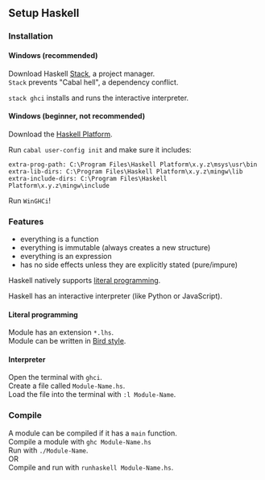 ## Setup Haskell

### Installation

#### Windows (recommended)

Download Haskell [Stack](https://docs.haskellstack.org/en/stable/README/), a project manager.  
`Stack` prevents "Cabal hell", a dependency conflict.  

`stack ghci` installs and runs the interactive interpreter.  

#### Windows (beginner, not recommended)

Download the [Haskell Platform](https://www.haskell.org/platform/).  

Run `cabal user-config init` and make sure it includes:  
```
extra-prog-path: C:\Program Files\Haskell Platform\x.y.z\msys\usr\bin
extra-lib-dirs: C:\Program Files\Haskell Platform\x.y.z\mingw\lib
extra-include-dirs: C:\Program Files\Haskell Platform\x.y.z\mingw\include
```

Run `WinGHCi`!  

### Features

* everything is a function
* everything is immutable (always creates a new structure)
* everything is an expression
* has no side effects unless they are explicitly stated (pure/impure)

Haskell natively supports [literal programming](https://wiki.haskell.org/Literate_programming).  

Haskell has an interactive interpreter (like Python or JavaScript).  

#### Literal programming

Module has an extension `*.lhs`.  
Module can be written in [Bird style](https://wiki.haskell.org/Literate_programming#Bird_Style).  

#### Interpreter

Open the terminal with `ghci`.  
Create a file called `Module-Name.hs`.  
Load the file into the terminal with `:l Module-Name`.  

### Compile

A module can be compiled if it has a `main` function.  
Compile a module with `ghc Module-Name.hs`  
Run with `./Module-Name`.  
OR  
Compile and run with `runhaskell Module-Name.hs`.  
